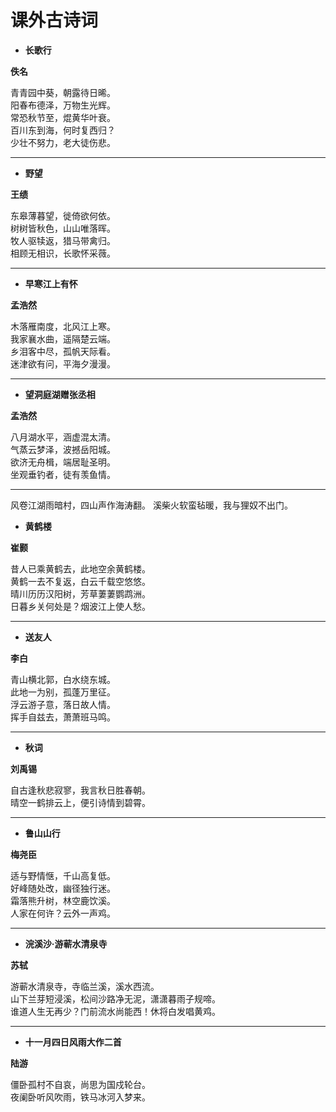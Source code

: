 # 课外古诗词

- **长歌行**

**佚名**

青青园中葵，朝露待日晞。  
阳春布德泽，万物生光辉。  
常恐秋节至，焜黄华叶衰。  
百川东到海，何时复西归？  
少壮不努力，老大徒伤悲。  

<hr>

- **野望**

**王绩**

东皋薄暮望，徙倚欲何依。  
树树皆秋色，山山唯落晖。  
牧人驱犊返，猎马带禽归。  
相顾无相识，长歌怀采薇。  


<hr>

- **早寒江上有怀**

**孟浩然**

木落雁南度，北风江上寒。  
我家襄水曲，遥隔楚云端。  
乡泪客中尽，孤帆天际看。  
迷津欲有问，平海夕漫漫。  

<hr>

- **望洞庭湖赠张丞相**

**孟浩然**

八月湖水平，涵虚混太清。  
气蒸云梦泽，波撼岳阳城。  
欲济无舟楫，端居耻圣明。  
坐观垂钓者，徒有羡鱼情。  

<hr>

风卷江湖雨暗村，四山声作海涛翻。
溪柴火软蛮毡暖，我与狸奴不出门。
- **黄鹤楼**

**崔颢**

昔人已乘黄鹤去，此地空余黄鹤楼。  
黄鹤一去不复返，白云千载空悠悠。  
晴川历历汉阳树，芳草萋萋鹦鹉洲。  
日暮乡关何处是？烟波江上使人愁。  

<hr>

- **送友人**

**李白**

青山横北郭，白水绕东城。  
此地一为别，孤蓬万里征。  
浮云游子意，落日故人情。  
挥手自兹去，萧萧班马鸣。  

<hr>

- **秋词**

**刘禹锡**

自古逢秋悲寂寥，我言秋日胜春朝。  
晴空一鹤排云上，便引诗情到碧霄。  

<hr>

- **鲁山山行**

**梅尧臣**

适与野情惬，千山高复低。  
好峰随处改，幽径独行迷。  
霜落熊升树，林空鹿饮溪。  
人家在何许？云外一声鸡。  


<hr>

- **浣溪沙·游蕲水清泉寺**

**苏轼**

游蕲水清泉寺，寺临兰溪，溪水西流。  
山下兰芽短浸溪，松间沙路净无泥，潇潇暮雨子规啼。  
谁道人生无再少？门前流水尚能西！休将白发唱黄鸡。  


<hr>

- **十一月四日风雨大作二首**

**陆游**

僵卧孤村不自哀，尚思为国戍轮台。  
夜阑卧听风吹雨，铁马冰河入梦来。  
